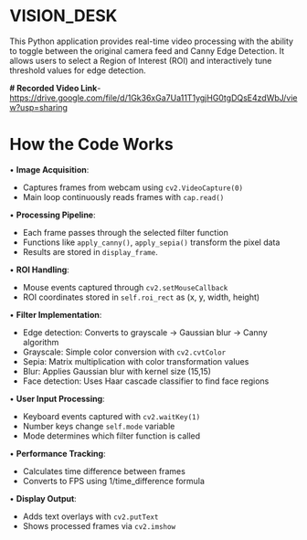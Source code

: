 # VISION_DESK
This Python application provides real-time video processing with the ability to toggle between the original camera feed and Canny Edge Detection. It allows users to select a Region of Interest (ROI) and interactively tune threshold values for edge detection.

**# Recorded Video Link**- https://drive.google.com/file/d/1Gk36xGa7Ua11T1ygjHG0tgDQsE4zdWbJ/view?usp=sharing
# How the Code Works

• **Image Acquisition**:
  - Captures frames from webcam using `cv2.VideoCapture(0)`
  - Main loop continuously reads frames with `cap.read()`

• **Processing Pipeline**:
  - Each frame passes through the selected filter function
  - Functions like `apply_canny()`, `apply_sepia()` transform the pixel data
  - Results are stored in `display_frame`.

• **ROI Handling**:
  - Mouse events captured through `cv2.setMouseCallback`
  - ROI coordinates stored in `self.roi_rect` as (x, y, width, height)

• **Filter Implementation**:
  - Edge detection: Converts to grayscale → Gaussian blur → Canny algorithm
  - Grayscale: Simple color conversion with `cv2.cvtColor`
  - Sepia: Matrix multiplication with color transformation values
  - Blur: Applies Gaussian blur with kernel size (15,15)
  - Face detection: Uses Haar cascade classifier to find face regions

• **User Input Processing**:
  - Keyboard events captured with `cv2.waitKey(1)`
  - Number keys change `self.mode` variable
  - Mode determines which filter function is called

• **Performance Tracking**:
  - Calculates time difference between frames
  - Converts to FPS using 1/time_difference formula

• **Display Output**:
  - Adds text overlays with `cv2.putText`
  - Shows processed frames via `cv2.imshow`
